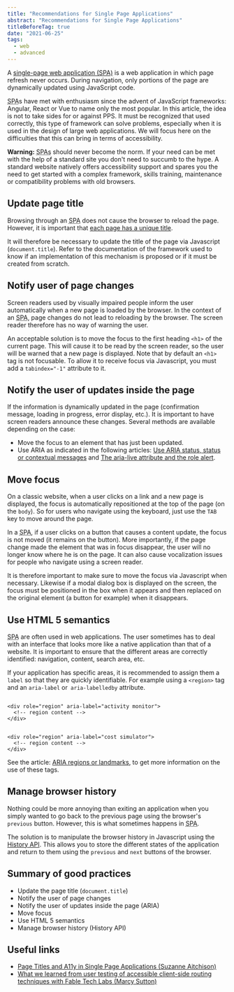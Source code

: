 ```yaml
---
title: "Recommendations for Single Page Applications"
abstract: "Recommendations for Single Page Applications"
titleBeforeTag: true
date: "2021-06-25"
tags:
  - web
  - advanced
---
```

   
A <a href="https://developer.mozilla.org/en-US/docs/Glossary/SPA">single-page web application (SPA)</a> is a web application in which page refresh never occurs. During navigation, only portions of the page are dynamically updated using JavaScript code. 

<abbr title="single page application">SPA</abbr>s have met with enthusiasm since the advent of JavaScript frameworks: Angular, React or Vue to name only the most popular. In this article, the idea is not to take sides for or against PPS. It must be recognized that used correctly, this type of framework can solve problems, especially when it is used in the design of large web applications. We will focus here on the difficulties that this can bring in terms of accessibility. 

**Warning:** <abbr title="single page applications">SPAs</abbr> should never become the norm. If your need can be met with the help of a standard site you don't need to succumb to the hype. A standard website natively offers accessibility support and spares you the need to get started with a complex framework, skills training, maintenance or compatibility problems with old browsers. 

## Update page title
Browsing through an <abbr title="single-page application">SPA</abbr> does not cause the browser to reload the page. However, it is important that [each page has a unique title](https://a11y-guidelines.orange.com/en/web/develop/textual-content/#set-a-title-for-each-page).

It will therefore be necessary to update the title of the page via Javascript (`document.title`). Refer to the documentation of the framework used to know if an implementation of this mechanism is proposed or if it must be created from scratch. 

## Notify user of page changes 

Screen readers used by visually impaired people inform the user automatically when a new page is loaded by the browser. In the context of an <abbr title="single-page application">SPA</abbr>, page changes do not lead to reloading by the browser. The screen reader therefore has no way of warning the user.

An acceptable solution is to move the focus to the first heading `<h1>` of the current page. This will cause it to be read by the screen reader, so the user will be warned that a new page is displayed.
Note that by default an `<h1>` tag is not focusable. To allow it to receive focus via Javascript, you must add a `tabindex="-1"` attribute to it. 

## Notify the user of updates inside the page 

If the information is dynamically updated in the page (confirmation message, loading in progress, error display, etc.). It is important to have screen readers announce these changes. Several methods are available depending on the case:
- Move the focus to an element that has just been updated.
- Use ARIA as indicated in the following articles: [Use ARIA status, status or contextual messages](https://a11y-guidelines.orange.com/en/articles/aria-status-messages/) and [The aria-live attribute and the role alert](https://a11y-guidelines.orange.com/en/articles/aria-live-alert/). 

## Move focus

On a classic website, when a user clicks on a link and a new page is displayed, the focus is automatically repositioned at the top of the page (on the `body`). So for users who navigate using the keyboard, just use the `TAB` key to move around the page.

In a <abbr title="single-page application">SPA</abbr>, if a user clicks on a button that causes a content update, the focus is not moved (it remains on the button). More importantly, if the page change made the element that was in focus disappear, the user will no longer know where he is on the page. It can also cause vocalization issues for people who navigate using a screen reader.

It is therefore important to make sure to move the focus via Javascript when necessary. Likewise if a modal dialog box is displayed on the screen, the focus must be positioned in the box when it appears and then replaced on the original element (a button for example) when it disappears. 

## Use HTML 5 semantics

<Abbr title="single-page application">SPA</abbr> are often used in web applications. The user sometimes has to deal with an interface that looks more like a native application than that of a website. It is important to ensure that the different areas are correctly identified: navigation, content, search area, etc.

If your application has specific areas, it is recommended to assign them a `label` so that they are quickly identifiable. For example using a `<region>` tag and an `aria-label` or` aria-labelledby` attribute. 

<pre><code class="html">
&lt;div role="region" aria-label="activity monitor"&gt;
  &lt;!-- region content --&gt;
&lt;/div&gt;
</code></pre>

<pre><code class="html">
&lt;div role="region" aria-label="cost simulator"&gt;
  &lt;!-- region content --&gt;
&lt;/div&gt;
</code></pre>

See the article: [ARIA regions or landmarks](https://a11y-guidelines.orange.com/en/web/components-examples/landmarks/#main-content), to get more information on the use of these tags. 

## Manage browser history 

Nothing could be more annoying than exiting an application when you simply wanted to go back to the previous page using the browser's `previous` button. However, this is what sometimes happens in <abbr title="single-page application">SPA</abbr>.

The solution is to manipulate the browser history in Javascript using the [History API](https://developer.mozilla.org/en/docs/Web/API/History_API). This allows you to store the different states of the application and return to them using the `previous` and `next` buttons of the browser.

<h2>Summary of good practices</h2>

- Update the page title (`document.title`)
- Notify the user of page changes
- Notify the user of updates inside the page (ARIA)
- Move focus
- Use HTML 5 semantics
- Manage browser history (History API)

## Useful links
- <a href="https://dev.to/s_aitchison/page-titles-and-a11y-in-single-page-applications-esp-react-vue-4ok8">Page Titles and A11y in Single Page Applications (Suzanne Aitchison)</a>
- <a href="https://www.gatsbyjs.com/blog/2019-07-11-user-testing-accessible-client-routing/">What we learned from user testing of accessible client-side routing techniques with Fable Tech Labs (Marcy Sutton)</a>
